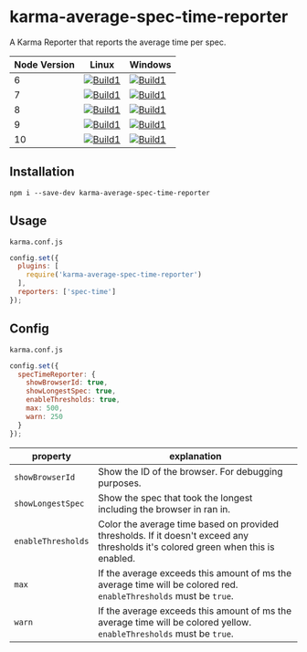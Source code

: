 # karma-average-spec-time-reporter
A Karma Reporter that reports the average time per spec.

| Node Version | Linux | Windows |
| ----- | ----- | ----- |
|6|[![Build1][1]][11]|[![Build1][6]][11]|
|7|[![Build1][2]][11]|[![Build1][7]][11]|
|8|[![Build1][3]][11]|[![Build1][8]][11]|
|9|[![Build1][4]][11]|[![Build1][9]][11]|
|10|[![Build1][5]][11]|[![Build1][10]][11]|

[1]: https://travis-matrix-badges.herokuapp.com/repos/beyerleinf/karma-average-spec-time-reporter/branches/master/1
[2]: https://travis-matrix-badges.herokuapp.com/repos/beyerleinf/karma-average-spec-time-reporter/branches/master/1
[3]: https://travis-matrix-badges.herokuapp.com/repos/beyerleinf/karma-average-spec-time-reporter/branches/master/2
[4]: https://travis-matrix-badges.herokuapp.com/repos/beyerleinf/karma-average-spec-time-reporter/branches/master/3
[5]: https://travis-matrix-badges.herokuapp.com/repos/beyerleinf/karma-average-spec-time-reporter/branches/master/4
[6]: https://travis-matrix-badges.herokuapp.com/repos/beyerleinf/karma-average-spec-time-reporter/branches/master/5
[7]: https://travis-matrix-badges.herokuapp.com/repos/beyerleinf/karma-average-spec-time-reporter/branches/master/7
[8]: https://travis-matrix-badges.herokuapp.com/repos/beyerleinf/karma-average-spec-time-reporter/branches/master/8
[9]: https://travis-matrix-badges.herokuapp.com/repos/beyerleinf/karma-average-spec-time-reporter/branches/master/9
[10]: https://travis-matrix-badges.herokuapp.com/repos/beyerleinf/karma-average-spec-time-reporter/branches/master/10
[11]: https://travis-ci.org/beyerleinf/karma-average-spec-time-reporter

## Installation

``` shell
npm i --save-dev karma-average-spec-time-reporter
```

## Usage

`karma.conf.js`
``` js
config.set({
  plugins: [
    require('karma-average-spec-time-reporter')
  ],
  reporters: ['spec-time']
});
```

## Config

`karma.conf.js`
``` js
config.set({
  specTimeReporter: {
    showBrowserId: true,
    showLongestSpec: true,
    enableThresholds: true,
    max: 500,
    warn: 250
  }
});
```

|property|explanation|
|-----|-----|
|`showBrowserId`|Show the ID of the browser. For debugging purposes.|
|`showLongestSpec`|Show the spec that took the longest including the browser in ran in.|
|`enableThresholds`|Color the average time based on provided thresholds. If it doesn't exceed any thresholds it's colored green when this is enabled.|
|`max`|If the average exceeds this amount of ms the average time will be colored red. `enableThresholds` must be `true`.|
|`warn`|If the average exceeds this amount of ms the average time will be colored yellow. `enableThresholds` must be `true`.|
